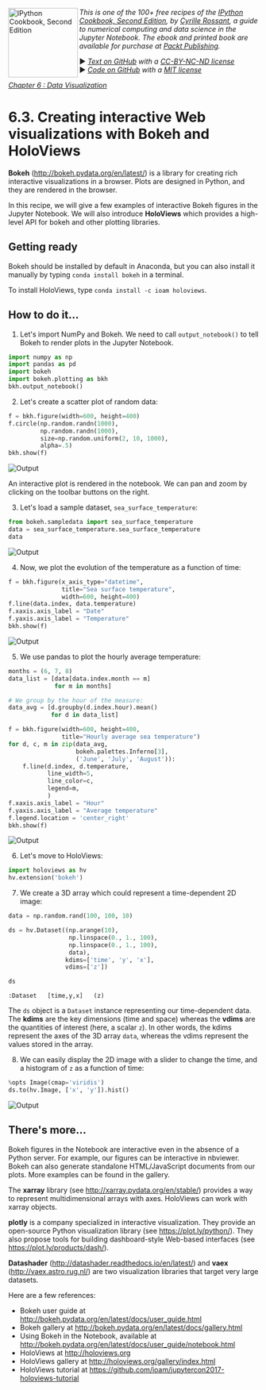 <a href="https://github.com/ipython-books/cookbook-2nd"><img src="../cover-cookbook-2nd.png" align="left" alt="IPython Cookbook, Second Edition" height="140" /></a> *This is one of the 100+ free recipes of the [IPython Cookbook, Second Edition](https://github.com/ipython-books/cookbook-2nd), by [Cyrille Rossant](http://cyrille.rossant.net), a guide to numerical computing and data science in the Jupyter Notebook. The ebook and printed book are available for purchase at [Packt Publishing](https://www.packtpub.com/big-data-and-business-intelligence/ipython-interactive-computing-and-visualization-cookbook-second-e).*

▶ *[Text on GitHub](https://github.com/ipython-books/cookbook-2nd) with a [CC-BY-NC-ND license](https://creativecommons.org/licenses/by-nc-nd/3.0/us/legalcode)*  
▶ *[Code on GitHub](https://github.com/ipython-books/cookbook-2nd-code) with a [MIT license](https://opensource.org/licenses/MIT)*

[*Chapter 6 : Data Visualization*](./)

# 6.3. Creating interactive Web visualizations with Bokeh and HoloViews

**Bokeh** (http://bokeh.pydata.org/en/latest/) is a library for creating rich interactive visualizations in a browser. Plots are designed in Python, and they are rendered in the browser.

In this recipe, we will give a few examples of interactive Bokeh figures in the Jupyter Notebook. We will also introduce **HoloViews** which provides a high-level API for bokeh and other plotting libraries.

## Getting ready

Bokeh should be installed by default in Anaconda, but you can also install it manually by typing `conda install bokeh` in a terminal.

To install HoloViews, type `conda install -c ioam holoviews`.

## How to do it...

1. Let's import NumPy and Bokeh. We need to call `output_notebook()` to tell Bokeh to render plots in the Jupyter Notebook.

```python
import numpy as np
import pandas as pd
import bokeh
import bokeh.plotting as bkh
bkh.output_notebook()
```

2. Let's create a scatter plot of random data:

```python
f = bkh.figure(width=600, height=400)
f.circle(np.random.randn(1000),
         np.random.randn(1000),
         size=np.random.uniform(2, 10, 1000),
         alpha=.5)
bkh.show(f)
```

![Output](03_bokeh_files/03_bokeh_10_0.png)

An interactive plot is rendered in the notebook. We can pan and zoom by clicking on the toolbar buttons on the right.

3. Let's load a sample dataset, `sea_surface_temperature`:

```python
from bokeh.sampledata import sea_surface_temperature
data = sea_surface_temperature.sea_surface_temperature
data
```

![Output](03_bokeh_files/03_bokeh_13_0.png)

4. Now, we plot the evolution of the temperature as a function of time:

```python
f = bkh.figure(x_axis_type="datetime",
               title="Sea surface temperature",
               width=600, height=400)
f.line(data.index, data.temperature)
f.xaxis.axis_label = "Date"
f.yaxis.axis_label = "Temperature"
bkh.show(f)
```

![Output](03_bokeh_files/03_bokeh_15_0.png)

5. We use pandas to plot the hourly average temperature:

```python
months = (6, 7, 8)
data_list = [data[data.index.month == m]
             for m in months]
```

```python
# We group by the hour of the measure:
data_avg = [d.groupby(d.index.hour).mean()
            for d in data_list]
```

```python
f = bkh.figure(width=600, height=400,
               title="Hourly average sea temperature")
for d, c, m in zip(data_avg,
                   bokeh.palettes.Inferno[3],
                   ('June', 'July', 'August')):
    f.line(d.index, d.temperature,
           line_width=5,
           line_color=c,
           legend=m,
           )
f.xaxis.axis_label = "Hour"
f.yaxis.axis_label = "Average temperature"
f.legend.location = 'center_right'
bkh.show(f)
```

![Output](03_bokeh_files/03_bokeh_19_0.png)

6. Let's move to HoloViews:

```python
import holoviews as hv
hv.extension('bokeh')
```

7. We create a 3D array which could represent a time-dependent 2D image:

```python
data = np.random.rand(100, 100, 10)
```

```python
ds = hv.Dataset((np.arange(10),
                 np.linspace(0., 1., 100),
                 np.linspace(0., 1., 100),
                 data),
                kdims=['time', 'y', 'x'],
                vdims=['z'])
```

```python
ds
```

```{output:result}
:Dataset   [time,y,x]   (z)
```

The `ds` object is a `Dataset` instance representing our time-dependent data. The **kdims** are the key dimensions (time and space) whereas the **vdims** are the quantities of interest (here, a scalar `z`). In other words, the kdims represent the axes of the 3D array `data`, whereas the vdims represent the values stored in the array.

8. We can easily display the 2D image with a slider to change the time, and a histogram of `z` as a function of time:

```python
%opts Image(cmap='viridis')
ds.to(hv.Image, ['x', 'y']).hist()
```

![Output](03_bokeh_files/03_bokeh_28_0.png)

## There's more...

Bokeh figures in the Notebook are interactive even in the absence of a Python server. For example, our figures can be interactive in nbviewer. Bokeh can also generate standalone HTML/JavaScript documents from our plots. More examples can be found in the gallery.

The **xarray** library (see http://xarray.pydata.org/en/stable/) provides a way to represent multidimensional arrays with axes. HoloViews can work with xarray objects.

**plotly** is a company specialized in interactive visualization. They provide an open-source Python visualization library (see https://plot.ly/python/). They also propose tools for building dashboard-style Web-based interfaces (see https://plot.ly/products/dash/).

**Datashader** (http://datashader.readthedocs.io/en/latest/) and **vaex** (http://vaex.astro.rug.nl/) are two visualization libraries that target very large datasets.

Here are a few references:

* Bokeh user guide at http://bokeh.pydata.org/en/latest/docs/user_guide.html
* Bokeh gallery at http://bokeh.pydata.org/en/latest/docs/gallery.html
* Using Bokeh in the Notebook, available at http://bokeh.pydata.org/en/latest/docs/user_guide/notebook.html
* HoloViews at http://holoviews.org
* HoloViews gallery at http://holoviews.org/gallery/index.html
* HoloViews tutorial at https://github.com/ioam/jupytercon2017-holoviews-tutorial
